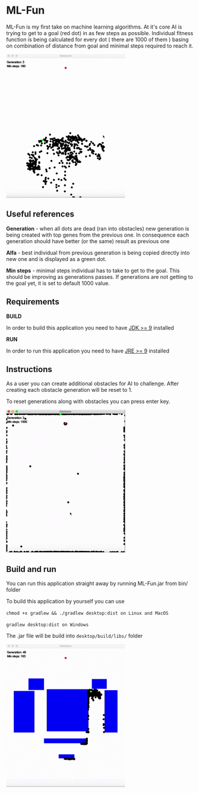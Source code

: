 # ML-Fun

ML-Fun is my first take on machine learning algorithms. At it's core AI is trying to get to a goal (red dot) in as few steps as possible. Individual fitness function is being calculated for every dot ( there are 1000 of them ) basing on combination of distance from goal and minimal steps required to reach it.

![screenshot](https://github.com/gosu94/ML-Fun/blob/master/ml2.gif?raw=true)


## Useful references

**Generation** - when all dots are dead (ran into obstacles) new generation is being created with top genes from the previous one. In consequence each generation should have better (or the same) result as previous one

**Alfa** - best individual from previous generation is being copied directly into new one and is displayed as a green dot.

**Min steps** - minimal steps individual has to take to get to the goal. This should be improving as generations passes. If generations are not getting to the goal yet, it is set to default 1000 value.

## Requirements

**BUILD**

In order to build this application you need to have [JDK >= 9](http://www.oracle.com/technetwork/java/javase/downloads/jdk10-downloads-4416644.html) installed

**RUN**

In order to run this application you need to have [JRE >= 9](http://www.oracle.com/technetwork/java/javase/downloads/jre10-downloads-4417026.html) installed

## Instructions
As a user you can create additional obstacles for AI to challenge. After creating each obstacle generation will be reset to 1.

To reset generations along with obstacles you can press enter key.


![screenshot](https://github.com/gosu94/ML-Fun/blob/master/ml3.gif?raw=true)


## Build and run

You can run this application straight away by running ML-Fun.jar from bin/ folder

To build this application by yourself you can use 

`chmod +x gradlew && ./gradlew desktop:dist on Linux and MacOS`

`gradlew desktop:dist on Windows`

The .jar file will be build into `desktop/build/libs/` folder


![screenshot](https://github.com/gosu94/ML-Fun/blob/master/ml1.gif?raw=true)
